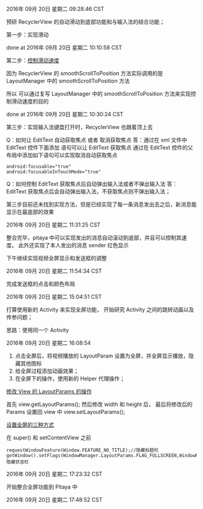 
2016年 09月 20日 星期二 09:28:46 CST

预研 RecyclerView 的自动滑动到底部功能和与输入法的结合功能；

第一步：实现滑动

done at 2016年 09月 20日 星期二 10:10:58 CST 

第二步：[控制滑动速度](http://blog.csdn.net/a86261566/article/details/50906456)

因为 
RecyclerView 的 smoothScrollToPosition 方法实际调用的是 LayoutManager 中的 smoothScrollToPosition 方法

所以
可以通过复写 LayoutManager 中的 smoothScrollToPosition 方法来实现控制滑动速度的目的

done at 2016年 09月 20日 星期二 10:30:24 CST

第三步：实现输入法键盘打开时，RecyclerView 也跟着顶上去

Q：如何让 EditText 自动获取焦点 或者 取消获取焦点
答：通过在 xml 文件中 EditText 控件下面添加 <requestFocus /> 语句可以让 EditText 获取焦点
通过在 EditText 控件的父布局中添加如下语句可以实现取消自动获取焦点
```
android:focusable="true"
android:focusableInTouchMode="true"
```

Q：如何控制 EditText 获取焦点后自动弹出输入法或者不弹出输入法
答：EditText 获取焦点后会自动弹出输入法，不获取焦点则不弹出输入法；

第三步目前还未找到实现方法，但是已经实现了每一条消息发出去之后，新消息能显示在最底部的效果

2016年 09月 20日 星期二 11:31:25 CST

整合完毕，pitaya 中可以实现发出的消息自动滚动到底部，并且可以控制其速度。
此外还实现了本人发出的消息 sender 红色显示

下午继续实现视频全屏显示和发送框的调整

2016年 09月 20日 星期二 11:54:34 CST

完成发送框的点击和颜色布局

2016年 09月 20日 星期二 15:04:51 CST

打算使用新的 Activity 来实现全屏功能，
开始研究 Activity 之间的跳转动画以及传参问题；

思路：使用同一个 Activity

2016年 09月 20日 星期二 16:08:54 

1. 点击全屏后，将视频播放的 LayoutParam 设置为全屏，并全屏显示播放，隐藏其他图标
2. 给全屏过程添加动画效果；
3. 在全屏下的操作，使用新的 Helper 代理操作；

[修改 View 的 LayoutParams 的操作](http://blog.csdn.net/u013675234/article/details/50465634)

首先 view.getLayoutParams();
然后修改 width 和 height 后，
最后将修改后的 Params 设置回 view 中
view.setLayoutParams();

[设置全屏的三种方式](http://www.2cto.com/kf/201109/104363.html)

在 super() 和 setContentView 之前

``` 
requestWindowFeature(Window.FEATURE_NO_TITLE);//隐藏标题栏
getWindow().setFlags(WindowManager.LayoutParams.FLAG_FULLSCREEN,WindowManager.LayoutParams.FLAG_FULLSCREEN);//
隐藏状态栏
```

2016年 09月 20日 星期二 17:23:32 CST

开始整合全屏功能到 Pitaya 中

2016年 09月 20日 星期二 17:48:52 CST

















